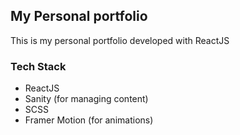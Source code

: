 ## My Personal portfolio
This is my personal portfolio developed with ReactJS

### Tech Stack
- ReactJS
- Sanity (for managing content)
- SCSS
- Framer Motion (for animations)